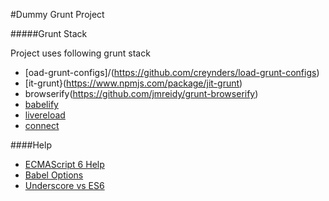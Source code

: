 #Dummy Grunt Project

#####Grunt Stack

Project uses following grunt stack

 - [oad-grunt-configs]/(https://github.com/creynders/load-grunt-configs)
 - [it-grunt}(https://www.npmjs.com/package/jit-grunt)
 - browserify(https://github.com/jmreidy/grunt-browserify)
 - [babelify](https://github.com/babel/babelify)
 - [livereload](https://github.com/gruntjs/grunt-contrib-livereload)
 - [connect](https://github.com/gruntjs/grunt-contrib-connect)



####Help
- [ECMAScript 6 Help](https://www.sitepoint.com/?s=ecmascript+6)
- [Babel Options](http://babeljs.io/docs/usage/options/)
- [Underscore vs ES6](https://www.reindex.io/blog/you-might-not-need-underscore/)






